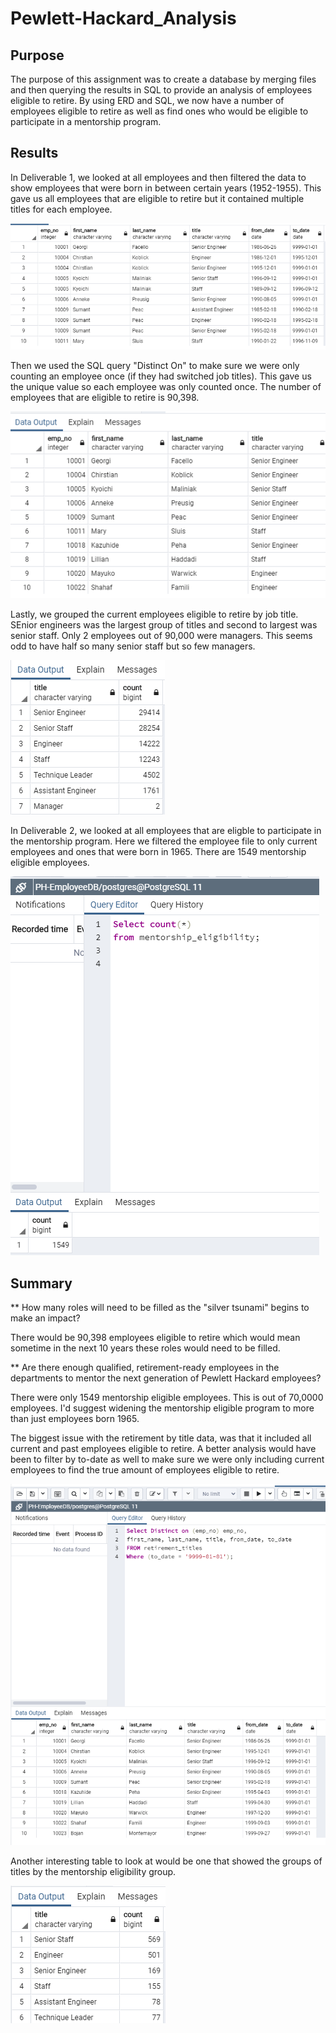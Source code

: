 # Pewlett-Hackard_Analysis

## Purpose
The purpose of this assignment was to create a database by merging files and then querying the results in SQL to provide an analysis of employees eligible to retire. By using ERD and SQL, we now have a number of employees eligible to retire as well as find ones who would be eligible to participate in a mentorship program. 

## Results
In Deliverable 1, we looked at all employees and then filtered the data to show employees that were born in between certain years (1952-1955). This gave us all employees that are eligible to retire but it contained multiple titles for each employee.

 ![](Resources/retirement_titles.PNG)

Then we used the SQL query "Distinct On" to make sure we were only counting an employee once (if they had switched job titles). This gave us the unique value so each employee was only counted once. The number of employees that are eligible to retire is 90,398. 

 ![](Resources/unique_titles.PNG)
 
 Lastly, we grouped the current employees eligible to retire by job title. SEnior engineers was the largest group of titles and second to largest was senior staff. Only 2 employees out of 90,000 were managers. This seems odd to have half so many senior staff but so few managers.

 ![](Resources/retiring_titles.PNG)

 In Deliverable 2, we looked at all employees that are eligble to participate in the mentorship program. Here we filtered the employee file to only current employees and ones that were born in 1965. There are 1549 mentorship eligible employees. 
 
 ![](Resources/mentorship-eligibility.PNG)
 
 ## Summary
 
 ** How many roles will need to be filled as the "silver tsunami" begins to make an impact?
 
 There would be 90,398 employees eligible to retire which would mean sometime in the next 10 years these roles would need to be filled. 
 
 ** Are there enough qualified, retirement-ready employees in the departments to mentor the next generation of Pewlett Hackard employees?
 
 There were only 1549 mentorship eligible employees. This is out of 70,0000 employees. I'd suggest widening the mentorship eligible program to more than just employees born 1965.
 
 The biggest issue with the retirement by title data, was that it included all current and past employees eligible to retire. A better analysis would have been to filter by to-date as well to make sure we were only including current employees to find the true amount of employees eligible to retire. 
 
  ![](Resources/queryforactualemployees.PNG)

 
 Another interesting table to look at would be one that showed the groups of titles by the mentorship eligibility group.
 
   ![](Resources/mentorshipbytitle.PNG)

  



